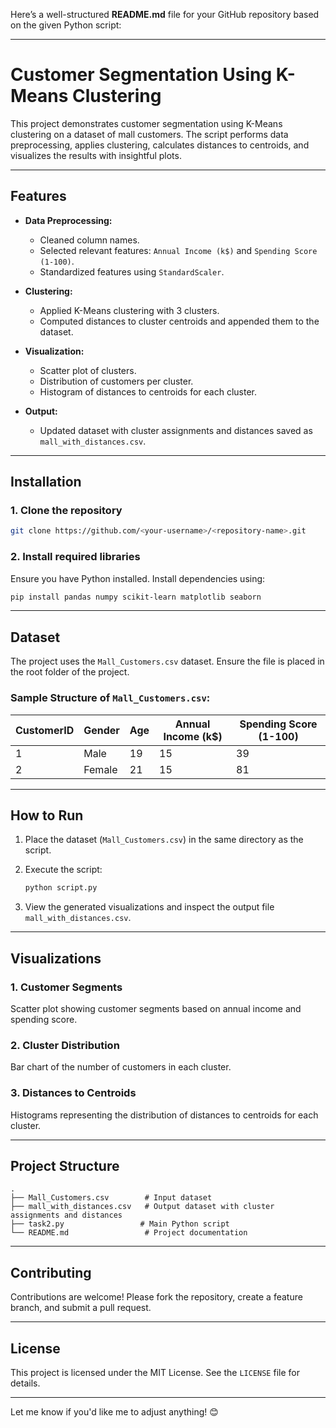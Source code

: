 Here’s a well-structured **README.md** file for your GitHub repository based on the given Python script:

---

# Customer Segmentation Using K-Means Clustering

This project demonstrates customer segmentation using K-Means clustering on a dataset of mall customers. The script performs data preprocessing, applies clustering, calculates distances to centroids, and visualizes the results with insightful plots.

---

## Features
- **Data Preprocessing:**
  - Cleaned column names.
  - Selected relevant features: `Annual Income (k$)` and `Spending Score (1-100)`.
  - Standardized features using `StandardScaler`.

- **Clustering:**
  - Applied K-Means clustering with 3 clusters.
  - Computed distances to cluster centroids and appended them to the dataset.

- **Visualization:**
  - Scatter plot of clusters.
  - Distribution of customers per cluster.
  - Histogram of distances to centroids for each cluster.

- **Output:**
  - Updated dataset with cluster assignments and distances saved as `mall_with_distances.csv`.

---

## Installation

### **1. Clone the repository**
```bash
git clone https://github.com/<your-username>/<repository-name>.git
```

### **2. Install required libraries**
Ensure you have Python installed. Install dependencies using:

```bash
pip install pandas numpy scikit-learn matplotlib seaborn
```

---

## Dataset
The project uses the `Mall_Customers.csv` dataset. Ensure the file is placed in the root folder of the project.

### Sample Structure of `Mall_Customers.csv`:
| CustomerID | Gender | Age | Annual Income (k$) | Spending Score (1-100) |
|------------|--------|-----|--------------------|-------------------------|
| 1          | Male   | 19  | 15                 | 39                      |
| 2          | Female | 21  | 15                 | 81                      |

---

## How to Run
1. Place the dataset (`Mall_Customers.csv`) in the same directory as the script.
2. Execute the script:

   ```bash
   python script.py
   ```

3. View the generated visualizations and inspect the output file `mall_with_distances.csv`.

---

## Visualizations
### **1. Customer Segments**
Scatter plot showing customer segments based on annual income and spending score.

### **2. Cluster Distribution**
Bar chart of the number of customers in each cluster.

### **3. Distances to Centroids**
Histograms representing the distribution of distances to centroids for each cluster.

---

## Project Structure
```
.
├── Mall_Customers.csv        # Input dataset
├── mall_with_distances.csv   # Output dataset with cluster assignments and distances
├── task2.py                 # Main Python script
└── README.md                 # Project documentation
```

---

## Contributing
Contributions are welcome! Please fork the repository, create a feature branch, and submit a pull request.

---

## License
This project is licensed under the MIT License. See the `LICENSE` file for details.

---

Let me know if you'd like me to adjust anything! 😊
